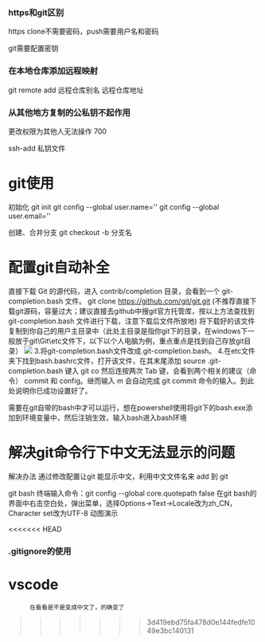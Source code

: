 ### https和git区别

https clone不需要密码，push需要用户名和密码

git需要配置密钥



### 在本地仓库添加远程映射

git remote add 远程仓库别名 远程仓库地址



### 从其他地方复制的公私钥不起作用

更改权限为其他人无法操作 700

ssh-add 私钥文件

# git使用

初始化
git init
git config --global user.name=''
git config --global user.email=''

创建、合并分支
git checkout -b 分支名

# 配置git自动补全

直接下载 Git 的源代码，进入 contrib/completion 目录，会看到一个 git-completion.bash 文件。
git clone https://github.com/git/git.git
(不推荐直接下载git源码，容量过大；建议直接去github中搜git官方托管库，按以上方法查找到git-completion.bash 文件进行下载，注意下载后文件所放地)
将下载好的该文件复制到你自己的用户主目录中（此处主目录是指你git下的目录，在windows下一般放于git\Git\etc文件下，以下以个人电脑为例，重点重点是找到自己存放git目录）
![](https://gitee.com/Pleasecallmeboss/tuchuang/raw/master/Note/git_location.png)
3.将git-completion.bash文件改成.git-completion.bash。
4.在etc文件夹下找到bash.bashrc文件，打开该文件，在其末尾添加
source .git-completion.bash
键入 git co 然后连按两次 Tab 键，会看到两个相关的建议（命令） commit 和 config。继而输入 m<tab> 会自动完成 git commit 命令的输入。到此处说明你已成功设置好了。

需要在git自带的bash中才可以运行，想在powershell使用将git下的bash.exe添加到环境变量中，然后注销生效，输入bash进入bash环境

# 解决git命令行下中文无法显示的问题
解决办法
          通过修改配置让git 能显示中文，利用中文文件名来 add 到 git

git bash 终端输入命令：git config --global core.quotepath false
在git bash的界面中右击空白处，弹出菜单，选择Options->Text->Locale改为zh_CN，Character set改为UTF-8
          动图演示

<<<<<<< HEAD
### .gitignore的使用
vscode
=======

          在看看是不是变成中文了，的确变了
>>>>>>> 3d419ebd75fa478d0e144fedfe1049e3bc140131
